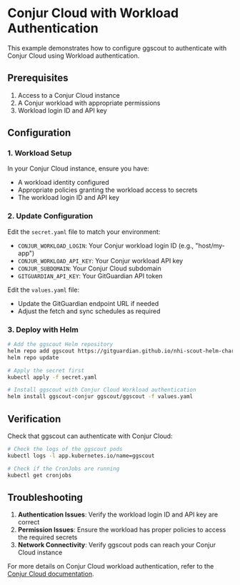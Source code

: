 # Conjur Cloud with Workload Authentication

This example demonstrates how to configure ggscout to authenticate with Conjur Cloud using Workload authentication.

## Prerequisites

1. Access to a Conjur Cloud instance
2. A Conjur workload with appropriate permissions
3. Workload login ID and API key

## Configuration

### 1. Workload Setup

In your Conjur Cloud instance, ensure you have:
- A workload identity configured
- Appropriate policies granting the workload access to secrets
- The workload login ID and API key

### 2. Update Configuration

Edit the `secret.yaml` file to match your environment:

- `CONJUR_WORKLOAD_LOGIN`: Your Conjur workload login ID (e.g., "host/my-app")
- `CONJUR_WORKLOAD_API_KEY`: Your Conjur workload API key
- `CONJUR_SUBDOMAIN`: Your Conjur Cloud subdomain
- `GITGUARDIAN_API_KEY`: Your GitGuardian API token

Edit the `values.yaml` file:

- Update the GitGuardian endpoint URL if needed
- Adjust the fetch and sync schedules as required

### 3. Deploy with Helm

```bash
# Add the ggscout Helm repository
helm repo add ggscout https://gitguardian.github.io/nhi-scout-helm-charts
helm repo update

# Apply the secret first
kubectl apply -f secret.yaml

# Install ggscout with Conjur Cloud Workload authentication
helm install ggscout-conjur ggscout/ggscout -f values.yaml
```

## Verification

Check that ggscout can authenticate with Conjur Cloud:

```bash
# Check the logs of the ggscout pods
kubectl logs -l app.kubernetes.io/name=ggscout

# Check if the CronJobs are running
kubectl get cronjobs
```

## Troubleshooting

1. **Authentication Issues**: Verify the workload login ID and API key are correct
2. **Permission Issues**: Ensure the workload has proper policies to access the required secrets
3. **Network Connectivity**: Verify ggscout pods can reach your Conjur Cloud instance

For more details on Conjur Cloud workload authentication, refer to the [Conjur Cloud documentation](https://docs.cyberark.com/conjur-cloud/). 